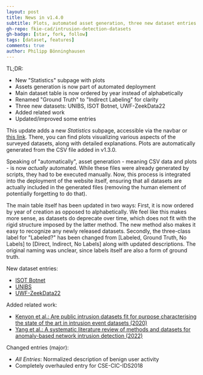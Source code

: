 ```yaml
---
layout: post
title: News in v1.4.0
subtitle: Plots, automated asset generation, three new dataset entries
gh-repo: fkie-cad/intrusion-detection-datasets
gh-badge: [star, fork, follow]
tags: [dataset, features]
comments: true
author: Philipp Bönninghausen
---
```


TL;DR:
- New "Statistics" subpage with plots
- Assets generation is now part of automated deployment
- Main dataset table is now ordered by year instead of alphabetically
- Renamed "Ground Truth" to "Indirect Labeling" for clarity
- Three new datasets: UNIBS, ISOT Botnet, UWF-ZeekData22
- Added related work
- Updated/improved some entries

This update adds a new *Statistics* subpage, accessible via the navbar or [this link](/COMIDDS/content/statistics).
There, you can find plots visualizing various aspects of the surveyed datasets, along with detailed explanations.
Plots are automatically generated from the CSV file added in v1.3.0.

Speaking of "automatically", asset generation - meaning CSV data and plots - is now *actually* automated.
While these files were already generated by scripts, they had to be executed manually.
Now, this process is integrated into the deployment of the website itself, ensuring that all datasets are actually included in the generated files (removing the human element of potentially forgetting to do that).

The main table itself has been updated in two ways:
First, it is now ordered by year of creation as opposed to alphabetically.
We feel like this makes more sense, as datasets do deprecate over time, which does not fit with the rigid structure imposed by the latter method.
The new method also makes it easy to recognize any newly released datasets.
Secondly, the three-class label for "Labeled?" has been changed from [Labeled, Ground Truth, No Labels] to [Direct, Indirect, No Labels] along with updated descriptions.
The original naming was unclear, since labels itself are also a form of ground truth.

New dataset entries:
- [ISOT Botnet](/COMIDDS/content/datasets/isot_botnet)
- [UNIBS](/COMIDDS/content/datasets/unibs)
- [UWF-ZeekData22](/COMIDDS/content/datasets/uwf_zeekdata22)

Added related work:
- [Kenyon et al.: Are public intrusion datasets fit for purpose characterising the state of the art in intrusion event datasets (2020)](/COMIDDS/content/related_work/#are-public-intrusion-datasets-fit-for-purpose-characterising-the-state-of-the-art-in-intrusion-event-datasets-2020)
- [Yang et al.: A systematic literature review of methods and datasets for anomaly-based network intrusion detection (2022)](/COMIDDS/content/related_work/#a-systematic-literature-review-of-methods-and-datasets-for-anomaly-based-network-intrusion-detection-2022)

Changed entries (major):
- *All Entries*: Normalized description of benign user activity
- Completely overhauled entry for CSE-CIC-IDS2018